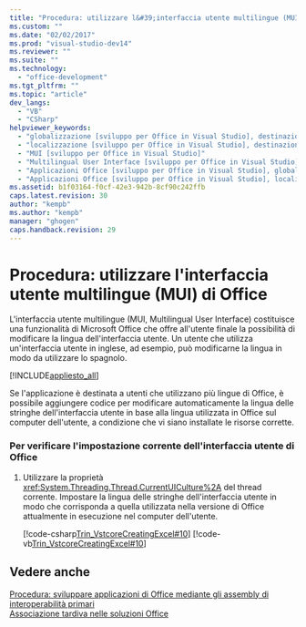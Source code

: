 ```yaml
---
title: "Procedura: utilizzare l&#39;interfaccia utente multilingue (MUI) di Office"
ms.custom: ""
ms.date: "02/02/2017"
ms.prod: "visual-studio-dev14"
ms.reviewer: ""
ms.suite: ""
ms.technology: 
  - "office-development"
ms.tgt_pltfrm: ""
ms.topic: "article"
dev_langs: 
  - "VB"
  - "CSharp"
helpviewer_keywords: 
  - "globalizzazione [sviluppo per Office in Visual Studio], destinazione dell'interfaccia utente"
  - "localizzazione [sviluppo per Office in Visual Studio], destinazione dell'interfaccia utente"
  - "MUI [sviluppo per Office in Visual Studio]"
  - "Multilingual User Interface [sviluppo per Office in Visual Studio]"
  - "Applicazioni Office [sviluppo per Office in Visual Studio], globalizzazione"
  - "Applicazioni Office [sviluppo per Office in Visual Studio], localizzazione"
ms.assetid: b1f03164-f0cf-42e3-942b-8cf90c242ffb
caps.latest.revision: 30
author: "kempb"
ms.author: "kempb"
manager: "ghogen"
caps.handback.revision: 29
---
```

# Procedura: utilizzare l&#39;interfaccia utente multilingue (MUI) di Office
  L'interfaccia utente multilingue \(MUI, Multilingual User Interface\) costituisce una funzionalità di Microsoft Office che offre all'utente finale la possibilità di modificare la lingua dell'interfaccia utente.  Un utente che utilizza un'interfaccia utente in inglese, ad esempio, può modificarne la lingua in modo da utilizzare lo spagnolo.  
  
 [!INCLUDE[appliesto_all](../vsto/includes/appliesto-all-md.md)]  
  
 Se l'applicazione è destinata a utenti che utilizzano più lingue di Office, è possibile aggiungere codice per modificare automaticamente la lingua delle stringhe dell'interfaccia utente in base alla lingua utilizzata in Office sul computer dell'utente, a condizione che vi siano installate le risorse corrette.  
  
### Per verificare l'impostazione corrente dell'interfaccia utente di Office  
  
1.  Utilizzare la proprietà <xref:System.Threading.Thread.CurrentUICulture%2A> del thread corrente.  Impostare la lingua delle stringhe dell'interfaccia utente in modo che corrisponda a quella utilizzata nella versione di Office attualmente in esecuzione nel computer dell'utente.  
  
     [!code-csharp[Trin_VstcoreCreatingExcel#10](../snippets/csharp/VS_Snippets_OfficeSP/Trin_VstcoreCreatingExcel/CS/Sheet1.cs#10)]
     [!code-vb[Trin_VstcoreCreatingExcel#10](../snippets/visualbasic/VS_Snippets_OfficeSP/Trin_VstcoreCreatingExcel/VB/Sheet1.vb#10)]  
  
## Vedere anche  
 [Procedura: sviluppare applicazioni di Office mediante gli assembly di interoperabilità primari](../vsto/how-to-target-office-applications-through-primary-interop-assemblies.md)   
 [Associazione tardiva nelle soluzioni Office](../vsto/late-binding-in-office-solutions.md)  
  
  